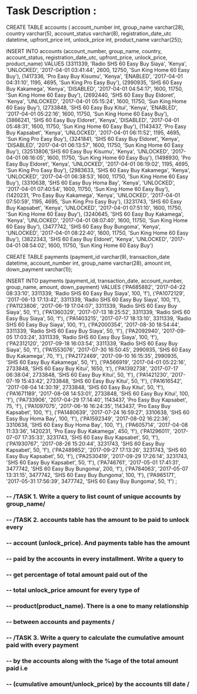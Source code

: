 # Task Description :

CREATE TABLE accounts
(
account_number int, 
group_name varchar(28),
country varchar(5),
account_status varchar(8),
registration_date_utc datetime,
upfront_price int, 
unlock_price int,
product_name varchar(25));
   
INSERT INTO accounts
    (account_number, group_name, country, account_status, registration_date_utc, upfront_price, unlock_price, product_name)
VALUES
    (3311339, 'Radio SHS 60 Easy Buy Siaya', 'Kenya', 'UNLOCKED', '2017-04-01 03:41:44', 2600, 12750, 'Sun King Home 60 Easy Buy'),
    (1417336, 'Pro Easy Buy Kisumu', 'Kenya', 'ENABLED', '2017-04-01 04:31:10', 1195, 4695, 'Sun King Pro Easy Buy'),
    (2990935, 'SHS 60 Easy Buy Kakamega', 'Kenya', 'DISABLED', '2017-04-01 04:54:17', 1600, 11750, 'Sun King Home 60 Easy Buy'),
    (2692440, 'SHS 60 Easy Buy Eldoret', 'Kenya', 'UNLOCKED', '2017-04-01 05:15:24', 1600, 11750, 'Sun King Home 60 Easy Buy'),
    (2733848, 'SHS 60 Easy Buy Kitui', 'Kenya', 'ENABLED', '2017-04-01 05:22:16', 1600, 11750,  'Sun King Home 60 Easy Buy'),
    (3866241, 'SHS 60 Easy Buy Eldoret', 'Kenya', 'DISABLED', '2017-04-01 05:48:31', 1600, 11750, 'Sun King Home 60 Easy Buy'),
    (1143437, 'Pro Easy Buy Kapsabet', 'Kenya', 'UNLOCKED', '2017-04-01 06:11:52', 1195, 4695, 'Sun King Pro Easy Buy'),
    (3241841, 'SHS 60 Easy Buy Eldoret', 'Kenya', 'DISABLED', '2017-04-01 06:13:57', 1600, 11750, 'Sun King Home 60 Easy Buy'),
    (32513806,'SHS 60 Easy Buy Kisumu', 'Kenya', 'UNLOCKED', '2017-04-01 06:16:05', 1600, 11750, 'Sun King Home 60 Easy Buy'),
    (1498930, 'Pro Easy Buy Eldoret', 'Kenya', 'UNLOCKED', '2017-04-01 06:19:02', 1195, 4695, 'Sun King Pro Easy Buy'),
    (2983633, 'SHS 60 Easy Buy Kakamega', 'Kenya', 'UNLOCKED', '2017-04-01 06:38:53', 1600, 11750, 'Sun King Home 60 Easy Buy'),
    (3310638, 'SHS 60 Easy Buy Homa Bay', 'Kenya', 'UNLOCKED', '2017-04-01 07:40:54', 1600, 11750, 'Sun King Home 60 Easy Buy'),
    (1420231, 'Pro Easy Buy Kakamega', 'Kenya', 'UNLOCKED', '2017-04-01 07:50:59', 1195, 4695, 'Sun King Pro Easy Buy'),
    (3231743, 'SHS 60 Easy Buy Kapsabet', 'Kenya', 'UNLOCKED', '2017-04-01 07:51:10', 1600, 11750, 'Sun King Home 60 Easy Buy'),
    (3240645, 'SHS 60 Easy Buy Kakamega', 'Kenya', 'UNLOCKED', '2017-04-01 08:07:40', 1600, 11750, 'Sun King Home 60 Easy Buy'),
    (3477742, 'SHS 60 Easy Buy Bungoma', 'Kenya', 'UNLOCKED', '2017-04-01 08:22:40', 1600, 11750, 'Sun King Home 60 Easy Buy'),
    (3822343, 'SHS 60 Easy Buy Eldoret', 'Kenya', 'UNLOCKED', '2017-04-01 08:54:02', 1600, 11750, 'Sun King Home 60 Easy Buy')
    
    
CREATE TABLE payments
(payment_id varchar(9),
transaction_date datetime,
account_number int,
group_name varchar(28), 
amount int, 
down_payment varchar(1));
   
INSERT INTO payments
    (payment_id, transaction_date, account_number, group_name, amount, down_payment)
VALUES
    ('PA685882', '2017-04-22 08:33:10',  3311339, 'Radio SHS 60 Easy Buy Siaya', 100, 'f'),
    ('PA1072129', '2017-06-13 17:13:42', 3311339, 'Radio SHS 60 Easy Buy Siaya', 100, 'f'),
    ('PA1123806', '2017-06-19 17:04:07', 3311339, 'Radio SHS 60 Easy Buy Siaya', 50, 'f'),
    ('PA1360329', '2017-07-13 18:25:52', 3311339, 'Radio SHS 60 Easy Buy Siaya', 50, 'f'),
    ('PA1403215', '2017-07-17 18:13:10', 3311339, 'Radio SHS 60 Easy Buy Siaya', 100, 'f'),
    ('PA2000354', '2017-08-30 18:54:44', 3311339, 'Radio SHS 60 Easy Buy Siaya', 50, 'f'),
    ('PA2092940', '2017-09-05 17:03:24', 3311339, 'Radio SHS 60 Easy Buy Siaya', 100, 'f'),
    ('PA2312120', '2017-09-18 16:03:54', 3311339, 'Radio SHS 60 Easy Buy Siaya', 50, 'f'),
    ('PA1553076', '2017-07-30 16:50:45', 2990935, 'SHS 60 Easy Buy Kakamega', 70, 'f'),
    ('PA2172469', '2017-09-10 16:15:35', 2990935, 'SHS 60 Easy Buy Kakamega', 50, 'f'),
    ('PA566919', '2017-04-01 05:22:16',  2733848, 'SHS 60 Easy Buy Kitui', 1650, 't'),
    ('PA1392738', '2017-07-17 06:38:04', 2733848, 'SHS 60 Easy Buy Kitui', 50, 'f'),
    ('PA1421230', '2017-07-19 15:43:42', 2733848, 'SHS 60 Easy Buy Kitui', 50, 'f'),
    ('PA1616542', '2017-08-04 14:30:19', 2733848, 'SHS 60 Easy Buy Kitui', 50, 'f'),
    ('PA1671189', '2017-08-08 14:53:01', 2733848, 'SHS 60 Easy Buy Kitui', 100, 'f'),
    ('PA733906', '2017-04-29 17:14:40',  1143437, 'Pro Easy Buy Kapsabet', 75, 'f'),
    ('PA1097075', '2017-06-16 16:24:35', 1143437, 'Pro Easy Buy Kapsabet', 100, 'f'),
    ('PA1480639', '2017-07-24 16:59:27', 3310638, 'SHS 60 Easy Buy Homa Bay', 100, 'f'),
    ('PA1592349', '2017-08-02 16:22:36', 3310638, 'SHS 60 Easy Buy Homa Bay', 100, 'f'),
    ('PA605714', '2017-04-08 11:33:36',  1420231, 'Pro Easy Buy Kakamega', 450, 'f'),
    ('PA1296011', '2017-07-07 17:35:33', 3231743, 'SHS 60 Easy Buy Kapsabet', 50, 'f'),
    ('PA1930767', '2017-08-26 15:20:44', 3231743, 'SHS 60 Easy Buy Kapsabet', 50, 'f'),
    ('PA2489852', '2017-09-27 17:13:26', 3231743, 'SHS 60 Easy Buy Kapsabet', 50, 'f'),
    ('PA2530419', '2017-09-29 17:26:14', 3231743, 'SHS 60 Easy Buy Kapsabet', 50, 'f'),
    ('PA746761', '2017-05-01 17:41:31',  3477742, 'SHS 60 Easy Buy Bungoma', 200, 'f'),
    ('PA784063', '2017-05-07 13:31:15',  3477742, 'SHS 60 Easy Buy Bungoma', 100, 'f'),
    ('PA965171', '2017-05-31 17:56:39',  3477742, 'SHS 60 Easy Buy Bungoma', 50, 'f')
    ;

### -- /TASK 1. Write a query to list count of unique accounts by group_name/

### -- /TASK 2. accounts table has the amount to be paid to unlock every
### -- account (unlock_price). And payments table has the amount
### -- paid by the accounts in every installment. Write a query to
### -- get percentage of total amount paid out of the
### -- total unlock_price amount for every type of
### -- product(product_name). There is a one to many relationship
### -- between accounts and payments /

### -- /TASK 3. Write a query to calculate the cumulative amount paid with every payment 
### -- by the accounts along with the %age of the total amount paid i.e 
### -- (cumulative amount/unlock_price) by the accounts till date  /
